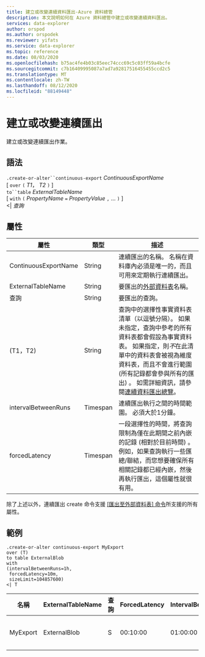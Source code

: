 ```yaml
---
title: 建立或改變連續資料匯出-Azure 資料總管
description: 本文說明如何在 Azure 資料總管中建立或改變連續資料匯出。
services: data-explorer
author: orspod
ms.author: orspodek
ms.reviewer: yifats
ms.service: data-explorer
ms.topic: reference
ms.date: 08/03/2020
ms.openlocfilehash: b75ac4fe4b03c85eec74ccc69c5c03ff59a4bcfe
ms.sourcegitcommit: c7b16409995087a7ad7a92817516455455ccd2c5
ms.translationtype: MT
ms.contentlocale: zh-TW
ms.lasthandoff: 08/12/2020
ms.locfileid: "88149448"
---
```

# <a name="create-or-alter-continuous-export"></a>建立或改變連續匯出

建立或改變連續匯出作業。

## <a name="syntax"></a>語法

`.create-or-alter``continuous-export` *ContinuousExportName* <br>
[ `over` `(` *T1*， *T2* `)` ] <br>
`to``table` *ExternalTableName* <br> [ `with` `(` *PropertyName* `=` *PropertyValue* `,` ... `)` ]<br>
\<| *查詢*

## <a name="properties"></a>屬性

| 屬性             | 類型     | 描述   |
|----------------------|----------|---------------------------------------|
| ContinuousExportName | String   | 連續匯出的名稱。 名稱在資料庫內必須是唯一的，而且可用來定期執行連續匯出。      |
| ExternalTableName    | String   | 要匯出的[外部資料表](../externaltables.md)名稱。  |
| 查詢                | String   | 要匯出的查詢。  |
|  (T1，T2)         | String   | 查詢中的選擇性事實資料表清單（以逗號分隔）。 如果未指定，查詢中參考的所有資料表都會假設為事實資料表。 如果指定，則*不*在此清單中的資料表會被視為維度資料表，而且不會進行範圍 (所有記錄都會參與所有的匯出) 。 如需詳細資訊，請參閱[連續資料匯出總覽](continuous-data-export.md)。 |
| intervalBetweenRuns  | Timespan | 連續匯出執行之間的時間範圍。 必須大於1分鐘。   |
| forcedLatency        | Timespan | 一段選擇性的時間，將查詢限制為僅在此期間之前內嵌的記錄 (相對於目前時間) 。 例如，如果查詢執行一些匯總/聯結，而您想要確保所有相關記錄都已經內嵌，然後再執行匯出，這個屬性就很有用。

除了上述以外，連續匯出 create 命令支援 [[匯出至外部資料表] 命令](export-data-to-an-external-table.md)所支援的所有屬性。 

## <a name="example"></a>範例

```kusto
.create-or-alter continuous-export MyExport
over (T)
to table ExternalBlob
with
(intervalBetweenRuns=1h, 
 forcedLatency=10m, 
 sizeLimit=104857600)
<| T
```

| 名稱     | ExternalTableName | 查詢 | ForcedLatency | IntervalBetweenRuns | CursorScopedTables         | ExportProperties                   |
|----------|-------------------|-------|---------------|---------------------|----------------------------|------------------------------------|
| MyExport | ExternalBlob      | S     | 00:10:00      | 01:00:00            | [<br>  "[' DB ']。[' S '] "<br>] | {<br>  "SizeLimit"：104857600<br>} |
